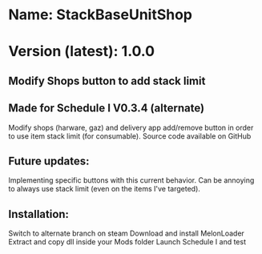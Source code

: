 # Name: StackBaseUnitShop
# Version (latest): 1.0.0

## Modify Shops button to add stack limit
## Made for Schedule I V0.3.4 (alternate)
Modify shops (harware, gaz) and delivery app add/remove button in order to use item stack limit (for consumable).
Source code available on GitHub

## Future updates:
Implementing specific buttons with this current behavior.
Can be annoying to always use stack limit (even on the items I've targeted).

## Installation:
Switch to alternate branch on steam
Download and install MelonLoader
Extract and copy dll inside your Mods folder
Launch Schedule I and test